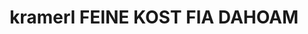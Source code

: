 ---
title: "kramerl FEINE KOST FIA DAHOAM"
url: /maria-alm-am-steinernen-meer/kramerl-feine-kost-fia-dahoam/
shop: Feinkost
---